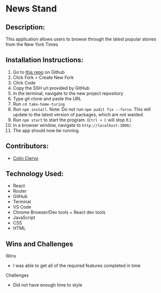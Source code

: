 # News Stand
## Description:
This application allows users to browse through the latest popular stories from the New York Times

## Installation Instructions:
1. Go to [this repo](https://github.com/Mrcolin99/take-home-turing) on Github
2. Click Fork > Create New Fork
3. Click Code
4. Copy the SSH url provided by GitHub
5. In the terminal, navigate to the new project repository
6. Type git clone and paste the URL
7. Run `cd take-home-turing`
8. Run `npm install`. Note: Do not run `npm audit fix --force`. This will update to the latest version of packages, which are not wanted. 
9. Run `npm start` to start the program. (`Ctrl + C` will stop it.)
10. In a browser window, navigate to `http://localhost:3000/`.
11. The app should now be running.  


## Contributors:
- [Colin Ciervo](https://github.com/Mrcolin99)

## Technology Used:
- React
- Router
- GitHub
- Terminal
- VS Code
- Chrome Browser/Dev tools + React dev tools
- JavaScript
- CSS
- HTML

## Wins and Challenges
Wins
- I was able to get all of the required features completed in time


Challenges
- Did not have enough time to style